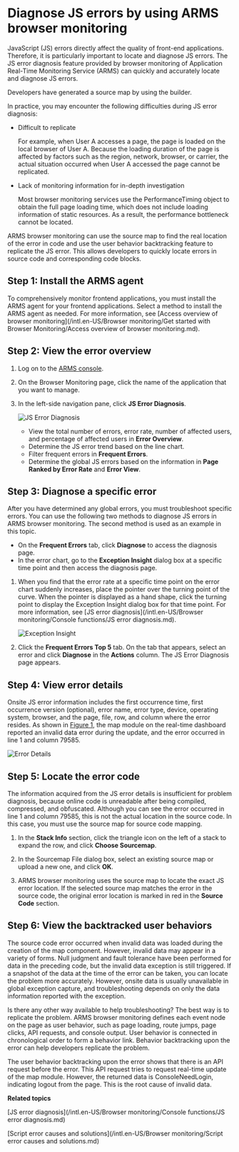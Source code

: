 # Diagnose JS errors by using ARMS browser monitoring

JavaScript \(JS\) errors directly affect the quality of front-end applications. Therefore, it is particularly important to locate and diagnose JS errors. The JS error diagnosis feature provided by browser monitoring of Application Real-Time Monitoring Service \(ARMS\) can quickly and accurately locate and diagnose JS errors.

Developers have generated a source map by using the builder.

In practice, you may encounter the following difficulties during JS error diagnosis:

-   Difficult to replicate

    For example, when User A accesses a page, the page is loaded on the local browser of User A. Because the loading duration of the page is affected by factors such as the region, network, browser, or carrier, the actual situation occurred when User A accessed the page cannot be replicated.

-   Lack of monitoring information for in-depth investigation

    Most browser monitoring services use the PerformanceTiming object to obtain the full page loading time, which does not include loading information of static resources. As a result, the performance bottleneck cannot be located.


ARMS browser monitoring can use the source map to find the real location of the error in code and use the user behavior backtracking feature to replicate the JS error. This allows developers to quickly locate errors in source code and corresponding code blocks.

## Step 1: Install the ARMS agent

To comprehensively monitor frontend applications, you must install the ARMS agent for your frontend applications. Select a method to install the ARMS agent as needed. For more information, see [Access overview of browser monitoring](/intl.en-US/Browser monitoring/Get started with Browser Monitoring/Access overview of browser monitoring.md).

## Step 2: View the error overview

1.  Log on to the [ARMS console](https://arms-ap-southeast-1.console.aliyun.com/#/home).

2.  On the Browser Monitoring page, click the name of the application that you want to manage.

3.  In the left-side navigation pane, click **JS Error Diagnosis**.

    ![JS Error Diagnosis](https://static-aliyun-doc.oss-accelerate.aliyuncs.com/assets/img/en-US/3227278061/p60924.png)

    -   View the total number of errors, error rate, number of affected users, and percentage of affected users in **Error Overview**.
    -   Determine the JS error trend based on the line chart.
    -   Filter frequent errors in **Frequent Errors**.
    -   Determine the global JS errors based on the information in **Page Ranked by Error Rate** and **Error View**.

## Step 3: Diagnose a specific error

After you have determined any global errors, you must troubleshoot specific errors. You can use the following two methods to diagnose JS errors in ARMS browser monitoring. The second method is used as an example in this topic.

-   On the **Frequent Errors** tab, click **Diagnose** to access the diagnosis page.
-   In the error chart, go to the **Exception Insight** dialog box at a specific time point and then access the diagnosis page.

1.  When you find that the error rate at a specific time point on the error chart suddenly increases, place the pointer over the turning point of the curve. When the pointer is displayed as a hand shape, click the turning point to display the Exception Insight dialog box for that time point. For more information, see [JS error diagnosis](/intl.en-US/Browser monitoring/Console functions/JS error diagnosis.md).

    ![Exception Insight](https://static-aliyun-doc.oss-accelerate.aliyuncs.com/assets/img/en-US/3227278061/p60925.png)

2.  Click the **Frequent Errors Top 5** tab. On the tab that appears, select an error and click **Diagnose** in the **Actions** column. The JS Error Diagnosis page appears.


## Step 4: View error details

Onsite JS error information includes the first occurrence time, first occurrence version \(optional\), error name, error type, device, operating system, browser, and the page, file, row, and column where the error resides. As shown in [Figure 1](#fig_2hx_7ul_nvx), the map module on the real-time dashboard reported an invalid data error during the update, and the error occurred in line 1 and column 79585.

![Error Details](../images/p60929.png "Error details page")

## Step 5: Locate the error code

The information acquired from the JS error details is insufficient for problem diagnosis, because online code is unreadable after being compiled, compressed, and obfuscated. Although you can see the error occurred in line 1 and column 79585, this is not the actual location in the source code. In this case, you must use the source map for source code mapping.

1.  In the **Stack Info** section, click the triangle icon on the left of a stack to expand the row, and click **Choose Sourcemap**.

2.  In the Sourcemap File dialog box, select an existing source map or upload a new one, and click **OK**.

3.  ARMS browser monitoring uses the source map to locate the exact JS error location. If the selected source map matches the error in the source code, the original error location is marked in red in the **Source Code** section.


## Step 6: View the backtracked user behaviors

The source code error occurred when invalid data was loaded during the creation of the map component. However, invalid data may appear in a variety of forms. Null judgment and fault tolerance have been performed for data in the preceding code, but the invalid data exception is still triggered. If a snapshot of the data at the time of the error can be taken, you can locate the problem more accurately. However, onsite data is usually unavailable in global exception capture, and troubleshooting depends on only the data information reported with the exception.

Is there any other way available to help troubleshooting? The best way is to replicate the problem. ARMS browser monitoring defines each event node on the page as user behavior, such as page loading, route jumps, page clicks, API requests, and console output. User behavior is connected in chronological order to form a behavior link. Behavior backtracking upon the error can help developers replicate the problem.

The user behavior backtracking upon the error shows that there is an API request before the error. This API request tries to request real-time update of the map module. However, the returned data is ConsoleNeedLogin, indicating logout from the page. This is the root cause of invalid data.

**Related topics**  


[JS error diagnosis](/intl.en-US/Browser monitoring/Console functions/JS error diagnosis.md)

[Script error causes and solutions](/intl.en-US/Browser monitoring/Script error causes and solutions.md)

